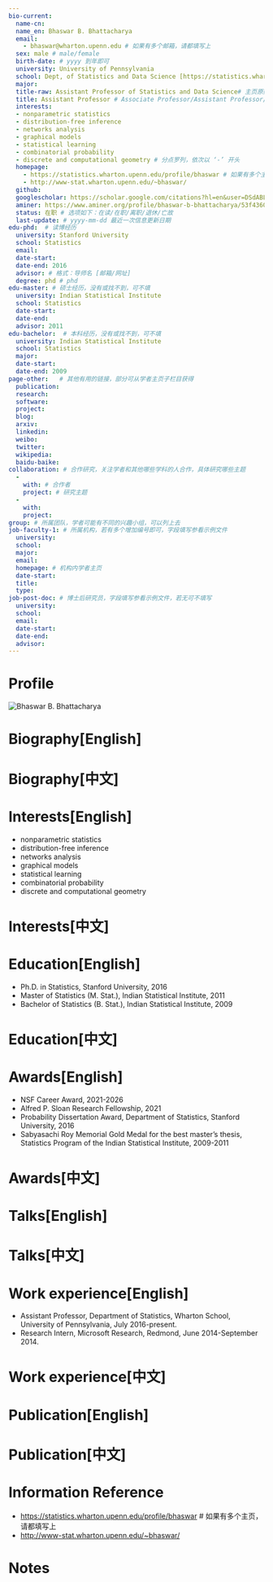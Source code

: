 ```yaml
---
bio-current:
  name-cn: 
  name_en: Bhaswar B. Bhattacharya
  email: 
    - bhaswar@wharton.upenn.edu # 如果有多个邮箱，请都填写上
  sex: male # male/female
  birth-date: # yyyy 到年即可
  university: University of Pennsylvania 
  school: Dept, of Statistics and Data Science [https://statistics.wharton.upenn.edu/] # 格式：学院名称[学院官网链接]
  major: 
  title-raw: Assistant Professor of Statistics and Data Science# 主页原始字符串
  title: Assistant Professor # Associate Professor/Assistant Professor/Professor
  interests: 
  - nonparametric statistics
  - distribution-free inference
  - networks analysis
  - graphical models
  - statistical learning
  - combinatorial probability
  - discrete and computational geometry # 分点罗列，依次以 ‘-’ 开头
  homepage: 
    - https://statistics.wharton.upenn.edu/profile/bhaswar # 如果有多个主页，请都填写上
    - http://www-stat.wharton.upenn.edu/~bhaswar/
  github: 
  googlescholar: https://scholar.google.com/citations?hl=en&user=DSdABLMAAAAJ
  aminer: https://www.aminer.org/profile/bhaswar-b-bhattacharya/53f43602dabfaec22ba7e0de # 从这里查找 https://www.aminer.org/search/person
  status: 在职 # 选项如下：在读/在职/离职/退休/亡故
  last-update: # yyyy-mm-dd 最近一次信息更新日期
edu-phd:  # 读博经历
  university: Stanford University
  school: Statistics
  email: 
  date-start: 
  date-end: 2016
  advisor: # 格式：导师名 [邮箱/网址]
  degree: phd # phd
edu-master: # 硕士经历，没有或找不到，可不填
  university: Indian Statistical Institute
  school: Statistics
  date-start: 
  date-end: 
  advisor: 2011
edu-bachelor:  # 本科经历，没有或找不到，可不填
  university: Indian Statistical Institute
  school: Statistics
  major: 
  date-start: 
  date-end: 2009
page-other:   # 其他有用的链接，部分可从学者主页子栏目获得
  publication: 
  research: 
  software: 
  project: 
  blog: 
  arxiv: 
  linkedin: 
  weibo:
  twitter:
  wikipedia:
  baidu-baike:
collaboration: # 合作研究，关注学者和其他哪些学科的人合作，具体研究哪些主题
  - 
    with: # 合作者
    project: # 研究主题
  - 
    with: 
    project: 
group: # 所属团队，学者可能有不同的兴趣小组，可以列上去
job-faculty-1: # 所属机构，若有多个增加编号即可，字段填写参看示例文件
  university: 
  school: 
  major: 
  email: 
  homepage: # 机构内学者主页
  date-start: 
  title: 
  type: 
job-post-doc: # 博士后研究员，字段填写参看示例文件，若无可不填写
  university: 
  school: 
  email: 
  date-start: 
  date-end: 
  advisor: 
---
```


# Profile

![Bhaswar B. Bhattacharya](https://faculty.wharton.upenn.edu/wp-content/uploads/2016/09/Bhaswar_Homepage_Cropped.jpg)

# Biography[English]

# Biography[中文]

# Interests[English]
  - nonparametric statistics
  - distribution-free inference
  - networks analysis
  - graphical models
  - statistical learning
  - combinatorial probability
  - discrete and computational geometry
# Interests[中文]

# Education[English]
  - Ph.D. in Statistics, Stanford University, 2016
  - Master of Statistics (M. Stat.), Indian Statistical Institute, 2011
  - Bachelor of Statistics (B. Stat.), Indian Statistical Institute, 2009
# Education[中文]

# Awards[English]
  - NSF Career Award, 2021-2026
  - Alfred P. Sloan Research Fellowship, 2021
  - Probability Dissertation Award, Department of Statistics, Stanford University, 2016
  - Sabyasachi Roy Memorial Gold Medal for the best master’s thesis, Statistics Program of the Indian Statistical Institute, 2009-2011
# Awards[中文]

# Talks[English]

# Talks[中文]

# Work experience[English]
  - Assistant Professor, Department of Statistics, Wharton School, University of Pennsylvania, July 2016-present.
  - Research Intern, Microsoft Research, Redmond, June 2014-September 2014.

# Work experience[中文]

# Publication[English]

# Publication[中文]

# Information Reference
  - https://statistics.wharton.upenn.edu/profile/bhaswar # 如果有多个主页，请都填写上
  - http://www-stat.wharton.upenn.edu/~bhaswar/
# Notes